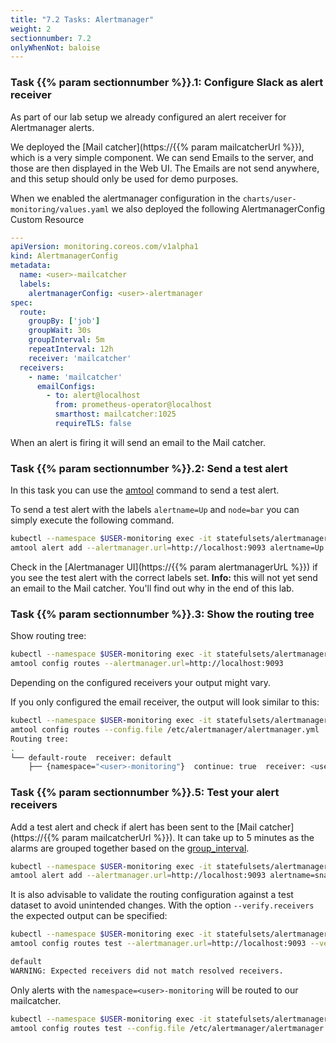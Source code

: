 ```yaml
---
title: "7.2 Tasks: Alertmanager"
weight: 2
sectionnumber: 7.2
onlyWhenNot: baloise
---
```


### Task {{% param sectionnumber %}}.1: Configure Slack as alert receiver

As part of our lab setup we already configured an alert receiver for Alertmanager alerts.

We deployed the [Mail catcher](https://{{% param mailcatcherUrl %}}), which is a very simple component. We can send Emails to the server, and those are then displayed in the Web UI. The Emails are not send anywhere, and this setup should only be used for demo purposes.

When we enabled the alertmanager configuration in the `charts/user-monitoring/values.yaml` we also deployed the following AlertmanagerConfig Custom Resource

```yaml
---
apiVersion: monitoring.coreos.com/v1alpha1
kind: AlertmanagerConfig
metadata:
  name: <user>-mailcatcher
  labels:
    alertmanagerConfig: <user>-alertmanager
spec:
  route:
    groupBy: ['job']
    groupWait: 30s
    groupInterval: 5m
    repeatInterval: 12h
    receiver: 'mailcatcher'
  receivers:
    - name: 'mailcatcher'
      emailConfigs:
        - to: alert@localhost
          from: prometheus-operator@localhost
          smarthost: mailcatcher:1025
          requireTLS: false
```

When an alert is firing it will send an email to the Mail catcher.


### Task {{% param sectionnumber %}}.2: Send a test alert

In this task you can use the [amtool](https://github.com/prometheus/alertmanager#amtool) command to send a test alert.

To send a test alert with the labels `alertname=Up` and `node=bar` you can simply execute the following command.

```bash
kubectl --namespace $USER-monitoring exec -it statefulsets/alertmanager-$USER-alertmanager -c alertmanager -- sh
amtool alert add --alertmanager.url=http://localhost:9093 alertname=Up node=bar
```

Check in the [Alertmanager UI](https://{{% param alertmanagerUrL %}}) if you see the test alert with the correct labels set. **Info:** this will not yet send an email to the Mail catcher. You'll find out why in the end of this lab.


### Task {{% param sectionnumber %}}.3: Show the routing tree

Show routing tree:

```bash
kubectl --namespace $USER-monitoring exec -it statefulsets/alertmanager-$USER-alertmanager -c alertmanager -- sh
amtool config routes --alertmanager.url=http://localhost:9093
```

Depending on the configured receivers your output might vary.

If you only configured the email receiver, the output will look similar to this:

```bash
kubectl --namespace $USER-monitoring exec -it statefulsets/alertmanager-$USER-alertmanager -c alertmanager -- sh
amtool config routes --config.file /etc/alertmanager/alertmanager.yml
Routing tree:
.
└── default-route  receiver: default
    ├── {namespace="<user>-monitoring"}  continue: true  receiver: <user>-monitoring/<user>-mailcatcher/mailcatcher
```


### Task {{% param sectionnumber %}}.5: Test your alert receivers

Add a test alert and check if alert has been sent to the [Mail catcher](https://{{% param mailcatcherUrl %}}). It can take up to 5 minutes as the alarms are grouped together based on the [group_interval](https://prometheus.io/docs/alerting/latest/configuration/#route).


```bash
kubectl --namespace $USER-monitoring exec -it statefulsets/alertmanager-$USER-alertmanager -c alertmanager -- sh
amtool alert add --alertmanager.url=http://localhost:9093 alertname=snafu env=dev severity=critical
```

It is also advisable to validate the routing configuration against a test dataset to avoid unintended changes. With the option `--verify.receivers` the expected output can be specified:

```bash
kubectl --namespace $USER-monitoring exec -it statefulsets/alertmanager-$USER-alertmanager -c alertmanager -- sh
amtool config routes test --alertmanager.url=http://localhost:9093 --verify.receivers=<user>-monitoring/<user>-mailcatcher/mailcatcher env=dev severity=info
```

```bash
default
WARNING: Expected receivers did not match resolved receivers.
```

Only alerts with the `namespace=<user>-monitoring` will be routed to our mailcatcher.

```bash
kubectl --namespace $USER-monitoring exec -it statefulsets/alertmanager-$USER-alertmanager -c alertmanager -- sh
amtool config routes test --config.file /etc/alertmanager/alertmanager.yml --verify.receivers=<user>-monitoring/<user>-mailcatcher/mailcatcher env=dev namespace=<user>-monitoring
```
